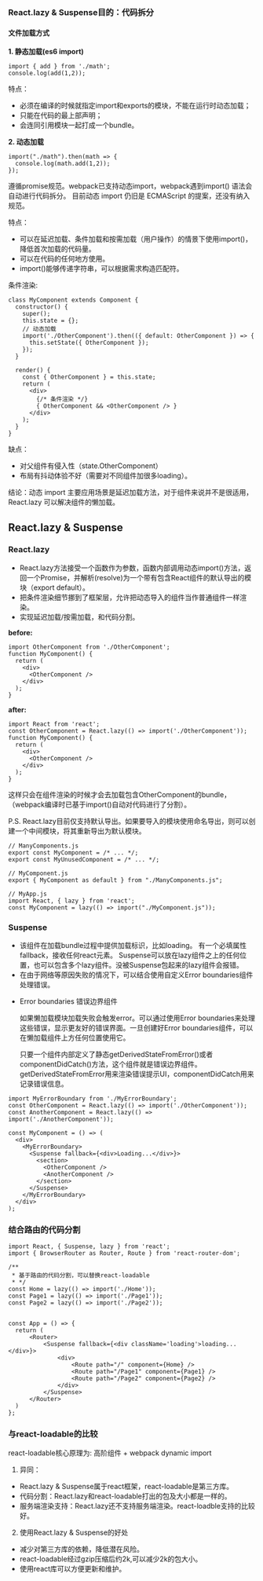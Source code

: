### React.lazy & Suspense目的：代码拆分

#### 文件加载方式

**1. 静态加载(es6 import)**

```
import { add } from './math'; 
console.log(add(1,2));
```

特点：

*  必须在编译的时候就指定import和exports的模块，不能在运行时动态加载；
* 只能在代码的最上部声明；
* 会连同引用模块一起打成一个bundle。

**2. 动态加载**

```
import("./math").then(math => {
  console.log(math.add(1,2));
});
```
遵循promise规范。webpack已支持动态import，webpack遇到import() 语法会自动进行代码拆分。 目前动态 import 仍旧是 ECMAScript 的提案，还没有纳入规范。

特点：

 - 可以在延迟加载、条件加载和按需加载（用户操作）的情景下使用import()，降低首次加载的代码量。
 - 可以在代码的任何地方使用。
 - import()能够传递字符串，可以根据需求构造匹配符。
 
条件渲染:

```
class MyComponent extends Component {
  constructor() {
    super();
    this.state = {};
    // 动态加载
    import('./OtherComponent').then(({ default: OtherComponent }) => {
      this.setState({ OtherComponent });
    });
  }
  
  render() {
    const { OtherComponent } = this.state;
    return (
      <div>
        {/* 条件渲染 */}
        { OtherComponent && <OtherComponent /> }
      </div>
    );
  }
}
```

缺点：

 * 对父组件有侵入性（state.OtherComponent）
 * 布局有抖动体验不好（需要对不同组件加很多loading）。
 

结论：动态 import 主要应用场景是延迟加载方法，对于组件来说并不是很适用， React.lazy 可以解决组件的懒加载。


## React.lazy & Suspense

### React.lazy

-  React.lazy方法接受一个函数作为参数，函数内部调用动态import()方法，返回一个Promise，并解析(resolve)为一个带有包含React组件的默认导出的模块（export default）。
-  把条件渲染细节挪到了框架层，允许把动态导入的组件当作普通组件一样渲染。
-  实现延迟加载/按需加载，和代码分割。

**before:**

```
import OtherComponent from './OtherComponent';
function MyComponent() {
  return (
    <div>
      <OtherComponent />
    </div>
  );
}
```

**after:**

```
import React from 'react';
const OtherComponent = React.lazy(() => import('./OtherComponent'));
function MyComponent() {
  return (
    <div>
      <OtherComponent />
    </div>
  );
}
```

这样只会在组件渲染的时候才会去加载包含OtherComponent的bundle，（webpack编译时已基于import()自动对代码进行了分割）。

P.S.   React.lazy目前仅支持默认导出。如果要导入的模块使用命名导出，则可以创建一个中间模块，将其重新导出为默认模块。

```
// ManyComponents.js
export const MyComponent = /* ... */;
export const MyUnusedComponent = /* ... */;
```
```
// MyComponent.js
export { MyComponent as default } from "./ManyComponents.js";
```
```
// MyApp.js
import React, { lazy } from 'react';
const MyComponent = lazy(() => import("./MyComponent.js"));
```

### Suspense 
 
-  该组件在加载bundle过程中提供加载标识，比如loading。  有一个必填属性fallback，接收任何react元素。 Suspense可以放在lazy组件之上的任何位置，也可以包含多个lazy组件。没被Suspense包起来的lazy组件会报错。
- 在由于网络等原因失败的情况下，可以结合使用自定义Error boundaries组件处理错误。

* Error boundaries 错误边界组件

	如果懒加载模块加载失败会触发error。可以通过使用Error boundaries来处理这些错误，显示更友好的错误界面。一旦创建好Error boundaries组件，可以在懒加载组件上方任何位置使用它。
	
	只要一个组件内部定义了静态getDerivedStateFromError()或者 componentDidCatch()方法，这个组件就是错误边界组件。getDerivedStateFromError用来渲染错误提示UI，componentDidCatch用来记录错误信息。

```
import MyErrorBoundary from './MyErrorBoundary';
const OtherComponent = React.lazy(() => import('./OtherComponent'));
const AnotherComponent = React.lazy(() => import('./AnotherComponent'));

const MyComponent = () => (
  <div>
    <MyErrorBoundary>
      <Suspense fallback={<div>Loading...</div>}>
        <section>
          <OtherComponent />
          <AnotherComponent />
        </section>
      </Suspense>
    </MyErrorBoundary>
  </div>
);
```
	

### 结合路由的代码分割
```
import React, { Suspense, lazy } from 'react';
import { BrowserRouter as Router, Route } from 'react-router-dom';

/**
 * 基于路由的代码分割，可以替换react-loadable
 * */
const Home = lazy(() => import('./Home'));
const Page1 = lazy(() => import('./Page1'));
const Page2 = lazy(() => import('./Page2'));


const App = () => {
  return (
      <Router>
          <Suspense fallback={<div className='loading'>loading...</div>}>
              <div>
                  <Route path="/" component={Home} />
                  <Route path="/Page1" component={Page1} />
                  <Route path="/Page2" component={Page2} />
              </div>
          </Suspense>
      </Router>
  )
};

```

### 与react-loadable的比较
react-loadable核心原理为: 高阶组件 + webpack dynamic import

1. 异同：

- React.lazy & Suspense属于react框架，react-loadable是第三方库。 
- 代码分割：React.lazy和react-loadable打出的包及大小都是一样的。 
- 服务端渲染支持：React.lazy还不支持服务端渲染。react-loadble支持的比较好。

2. 使用React.lazy & Suspense的好处

- 减少对第三方库的依赖，降低潜在风险。
- react-loadable经过gzip压缩后约2k,可以减少2k的包大小。
- 使用react库可以方便更新和维护。